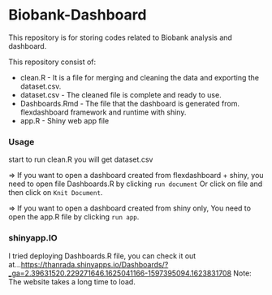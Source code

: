 # Biobank-Dashboard
This repository is for storing codes related to Biobank analysis and dashboard.

This repository consist of:

* clean.R - It is a file for merging and cleaning the data and exporting the dataset.csv.
* dataset.csv - The cleaned file is complete and ready to use.
* Dashboards.Rmd - The file that the dashboard is generated from. flexdashboard framework and runtime with shiny.
* app.R - Shiny web app file

### Usage
start to run clean.R 
you will get dataset.csv

=> If you want to open a dashboard created from flexdashboard + shiny, 
you need to open file Dashboards.R  by clicking `run document`
Or click on file and then click on `Knit Document`.

=> If you want to open a dashboard created from shiny only,
You need to open the app.R file by clicking `run app`.

### shinyapp.IO 

I tried deploying Dashboards.R file, you can check it out at...https://thanrada.shinyapps.io/Dashboards/?_ga=2.39631520.229271646.1625041166-1597395094.1623831708
Note: The website takes a long time to load.
